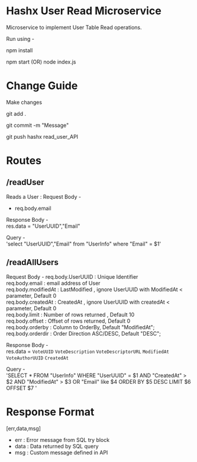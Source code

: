 # Hashx User Read Microservice
Microservice to implement User Table Read operations.

Run using -

npm install

npm start (OR) node index.js

# Change Guide
Make changes

git add .

git commit -m "Message"

git push hashx read_user_API

# Routes

## /readUser

Reads a User : 
Request Body -   
 - req.body.email

 
 Response Body -  
 res.data  =  "UserUUID","Email"

Query -  
'select "UserUUID","Email" from "UserInfo" where "Email" = $1' 


## /readAllUsers

Request Body -
    req.body.UserUUID : Unique Identifier  
    req.body.email : email address of User  
    req.body.modifiedAt :  LastModified , ignore UserUUID with ModifiedAt < parameter, Default 0  
    req.body.createdAt :  CreatedAt , ignore UserUUID with createdAt < parameter, Default 0  
    req.body.limit : Number of rows returned , Default 10  
    req.body.offset : Offset of rows returned, Default 0  
    req.body.orderby : Column to OrderBy, Default "ModifiedAt";  
    req.body.orderdir : Order Direction ASC/DESC, Default "DESC";  

Response Body -  
 res.data  =  `VoteUUID`  `VoteDescription`  `VoteDescriptorURL`  `ModifiedAt`  `VoteAuthorUUID`  `CreatedAt` 


Query -   
'SELECT * FROM "UserInfo" WHERE "UserUUID" = $1 AND "CreatedAt" > $2 AND "ModifiedAt" > $3 OR "Email" like $4 ORDER BY $5 DESC LIMIT $6 OFFSET $7 '

# Response Format

[err,data,msg]

 - err : Error message from SQL try block
 - data : Data returned by SQL query
 - msg : Custom message defined in API
